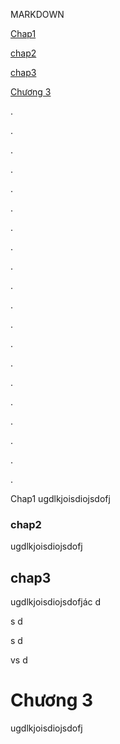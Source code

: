 MARKDOWN

[Chap1](#chap1)

[chap2](#chap2)

[chap3](#chap3)

[Chương 3](#chap3.2)

.

.

.

.

.

.

.

.

.

.

.

.

.

.

.

.

.

.

.

.

Chap1
ugdlkjoisdiojsdofj

### chap2
ugdlkjoisdiojsdofj

## chap3
ugdlkjoisdiojsdofjác
d


s
d


s
d

vs
d


# <a name="chap3.2"></a>Chương 3
ugdlkjoisdiojsdofj
